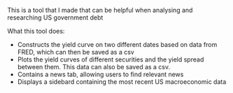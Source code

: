 This is a tool that I made that can be helpful when analysing and researching US government debt

What this tool does:
  + Constructs the yield curve on two different dates based on data from FRED, which can then be saved as a csv
  + Plots the yield curves of different securities and the yield spread between them. This data can also be saved as a csv.
  + Contains a news tab, allowing users to find relevant news
  + Displays a sidebard containing the most recent US macroeconomic data
    
